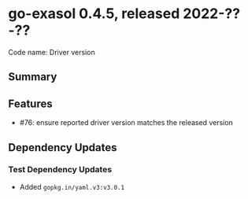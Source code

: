 # go-exasol 0.4.5, released 2022-??-??

Code name: Driver version

## Summary

## Features

* #76: ensure reported driver version matches the released version

## Dependency Updates

### Test Dependency Updates

* Added `gopkg.in/yaml.v3:v3.0.1`
